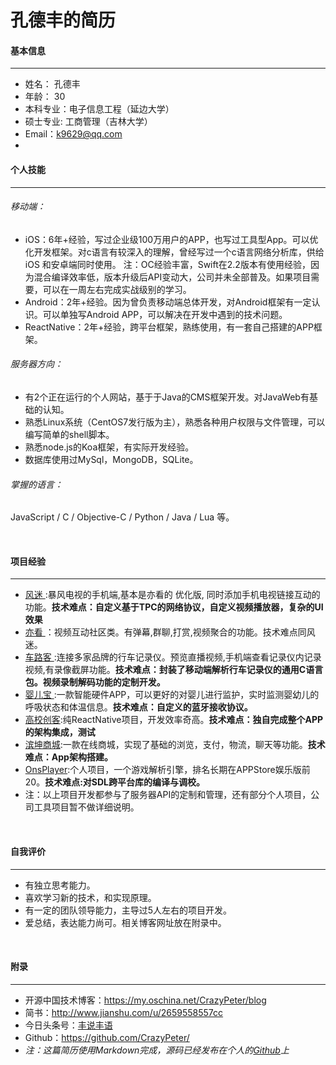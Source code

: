 # 孔德丰的简历

#### 基本信息

-------


* 姓名： 孔德丰
* 年龄： 30
* 本科专业：电子信息工程（延边大学）
* 硕士专业:  工商管理（吉林大学）
* Email：k9629@qq.com
* <br>

#### 个人技能

-------

###### 移动端：

* iOS：6年+经验，写过企业级100万用户的APP，也写过工具型App。可以优化开发框架。对c语言有较深入的理解，曾经写过一个c语言网络分析库，供给iOS 和安卓端同时使用。
  注：OC经验丰富，Swift在2.2版本有使用经验，因为混合编译效率低，版本升级后API变动大，公司并未全部普及。如果项目需要，可以在一周左右完成实战级别的学习。
* Android：2年+经验。因为曾负责移动端总体开发，对Android框架有一定认识。可以单独写Android APP，可以解决在开发中遇到的技术问题。
* ReactNative：2年+经验，跨平台框架，熟练使用，有一套自己搭建的APP框架。
  <br>

###### 服务器方向：

* 有2个正在运行的个人网站，基于于Java的CMS框架开发。对JavaWeb有基础的认知。
* 熟悉Linux系统（CentOS7发行版为主），熟悉各种用户权限与文件管理，可以编写简单的shell脚本。
* 熟悉node.js的Koa框架，有实际开发经验。
* 数据库使用过MySql，MongoDB，SQLite。

###### 掌握的语言：

JavaScript	/	C	/	Objective-C	/	Python	/	Java	/	Lua 等。

<br>

#### 项目经验

-------

* [ 风迷 ](http://www.fengmi.tv/):暴风电视的手机端,基本是亦看的  优化版, 同时添加手机电视链接互动的功能。**技术难点：自定义基于TPC的网络协议，自定义视频播放器，复杂的UI效果**
* [ 亦看 ](https://baike.baidu.com/item/%E4%BA%A6%E7%9C%8B/16850911?fr=aladdin)：视频互动社区类。有弹幕,群聊,打赏,视频聚合的功能。技术难点同风迷。
* [ 车路客 ](http://www.yxdown.com/iossoft/306558.html):连接多家品牌的行车记录仪。预览直播视频,手机端查看记录仪内记录视频,有录像截屏功能。**技术难点：封装了移动端解析行车记录仪的通用C语言包。视频录制解码功能的定制开发。**
* [ 婴儿宝 ](https://baike.baidu.com/item/%E5%A9%B4%E5%84%BF%E4%BF%9D/20303158?fr=aladdin):一款智能硬件APP，可以更好的对婴儿进行监护，实时监测婴幼儿的呼吸状态和体温信息。**技术难点：自定义的蓝牙接收协议。**
* [高校创客](https://www.pgyer.com/5XoU):纯ReactNative项目，开发效率奇高。**技术难点：独自完成整个APP的架构集成，测试**
* [滨坤商城](http://www.nbhjjs.top/6CjwA4):一款在线商城，实现了基础的浏览，支付，物流，聊天等功能。**技术难点：App架构搭建。**
* [OnsPlayer](http://www.onsplayer.cn/):个人项目，一个游戏解析引擎，排名长期在APPStore娱乐版前20。**技术难点:对SDL跨平台库的编译与调校。**
* 注：以上项目开发都参与了服务器API的定制和管理，还有部分个人项目，公司工具项目暂不做详细说明。

<br>

#### 自我评价

-------

* 有独立思考能力。
* 喜欢学习新的技术，和实现原理。
* 有一定的团队领导能力，主导过5人左右的项目开发。
* 爱总结，表达能力尚可。相关博客网址放在附录中。

<br>

#### 附录

-------

* 开源中国技术博客：https://my.oschina.net/CrazyPeter/blog
* 简书：http://www.jianshu.com/u/2659558557cc
* 今日头条号：[丰说丰语](http://m.toutiao.com/profile/56321594308/?&tt_from=mobile_qq&utm_source=mobile_qq&utm_medium=toutiao_ios&utm_campaign=client_share)
* Github：https://github.com/CrazyPeter/
* *注：这篇简历使用Markdown完成，源码已经发布在个人的[Github](https://github.com/CrazyPeter/Who_I_AM)上*
